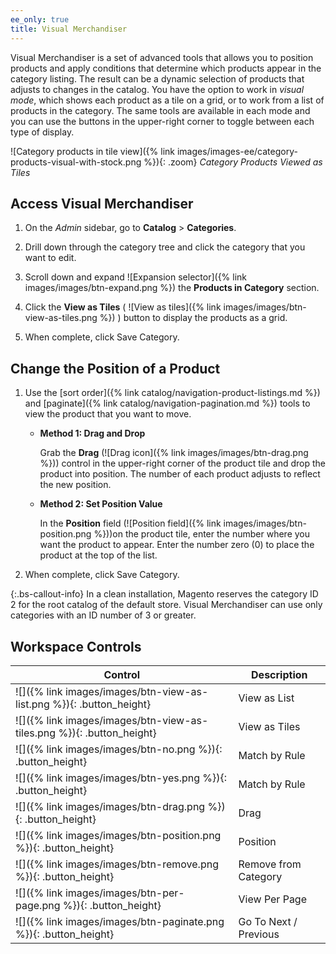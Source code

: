 ```yaml
---
ee_only: true
title: Visual Merchandiser
---
```


Visual Merchandiser is a set of advanced tools that allows you to position products and apply conditions that determine which products appear in the category listing. The result can be a dynamic selection of products that adjusts to changes in the catalog. You have the option to work in _visual mode_, which shows each product as a tile on a grid, or to work from a list of products in the category. The same tools are available in each mode and you can use the buttons in the upper-right corner to toggle between each type of display.

![Category products in tile view]({% link images/images-ee/category-products-visual-with-stock.png %}){: .zoom}
_Category Products Viewed as Tiles_

## Access Visual Merchandiser

1. On the _Admin_ sidebar, go to **Catalog** > **Categories**.

1. Drill down through the category tree and click the category that you want to edit.

1. Scroll down and expand ![Expansion selector]({% link images/images/btn-expand.png %}) the **Products in Category** section.

1. Click the **View as Tiles** ( ![View as tiles]({% link images/images/btn-view-as-tiles.png %}) ) button to display the products as a grid.

1. When complete, click <span class="btn">Save Category</span>.

## Change the Position of a Product

1. Use the [sort order]({% link catalog/navigation-product-listings.md %}) and [paginate]({% link catalog/navigation-pagination.md %}) tools to view the product that you want to move.

    - **Method 1: Drag and Drop**

        Grab the **Drag** (![Drag icon]({% link images/images/btn-drag.png %})) control in the upper-right corner of the product tile and drop the product into position. The number of each product adjusts to reflect the new position.

    - **Method 2: Set Position Value**

        In the **Position** field (![Position field]({% link images/images/btn-position.png %}))on the product tile, enter the number where you want the product to appear. Enter the number zero (0) to place the product at the top of the list.

1. When complete, click <span class="btn">Save Category</span>.

{:.bs-callout-info}
In a clean installation, Magento reserves the category ID 2 for the root catalog of the default store. Visual Merchandiser can use only categories with an ID number of 3 or greater.

## Workspace Controls

|Control|Description|
|--- |--- |
|![]({% link images/images/btn-view-as-list.png %}){: .button_height}|View as List|
|![]({% link images/images/btn-view-as-tiles.png %}){: .button_height}|View as Tiles|
|![]({% link images/images/btn-no.png %}){: .button_height}|Match by Rule|
|![]({% link images/images/btn-yes.png %}){: .button_height}|Match by Rule|
|![]({% link images/images/btn-drag.png %}){: .button_height}|Drag|
|![]({% link images/images/btn-position.png %}){: .button_height}|Position|
|![]({% link images/images/btn-remove.png %}){: .button_height}|Remove from Category|
|![]({% link images/images/btn-per-page.png %}){: .button_height}|View Per Page|
|![]({% link images/images/btn-paginate.png %}){: .button_height}|Go To Next / Previous|
